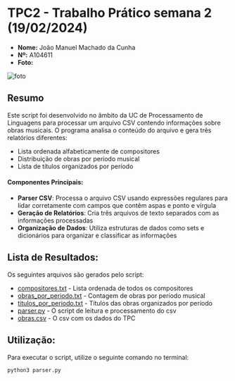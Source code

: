 # TPC2 - Trabalho Prático semana 2 (19/02/2024)

- **Nome:** João Manuel Machado da Cunha
- **Nº:** A104611
- **Foto:**

![foto](https://avatars.githubusercontent.com/u/131183584?v=4)

## Resumo
Este script foi desenvolvido no âmbito da UC de Processamento de Linguagens para processar um arquivo CSV contendo informações sobre obras musicais. O programa analisa o conteúdo do arquivo e gera três relatórios diferentes:

- Lista ordenada alfabeticamente de compositores
- Distribuição de obras por período musical
- Lista de títulos organizados por período

#### Componentes Principais:
- **Parser CSV**: Processa o arquivo CSV usando expressões regulares para lidar corretamente com campos que contêm aspas e ponto e vírgula
- **Geração de Relatórios**: Cria três arquivos de texto separados com as informações processadas
- **Organização de Dados**: Utiliza estruturas de dados como sets e dicionários para organizar e classificar as informações

## Lista de Resultados:
Os seguintes arquivos são gerados pelo script:
- [compositores.txt](compositores.txt) - Lista ordenada de todos os compositores
- [obras_por_periodo.txt](obras_por_periodo.txt) - Contagem de obras por período musical
- [titulos_por_periodo.txt](titulos_por_periodo.txt) - Títulos das obras organizados por período
- [parser.py](parser.py) - O script de leitura e processamento do csv
- [obras.csv](obras.csv) - O csv com os dados do TPC

## Utilização:
Para executar o script, utilize o seguinte comando no terminal:
```
python3 parser.py
```